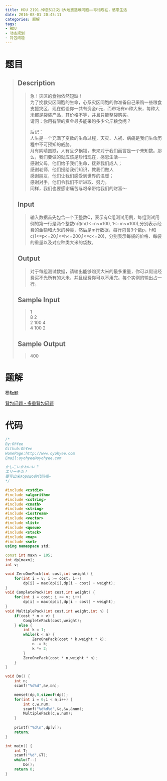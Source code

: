 ```yaml
---
title: HDU 2191.悼念512汶川大地震遇难同胞——珍惜现在，感恩生活
date: 2016-08-01 20:45:11
categories: 题解
tags:
- HDU
- 动态规划
- 背包问题
---
```

# 题目
> 
> ## Description  
>> 急！灾区的食物依然短缺！   
>> 为了挽救灾区同胞的生命，心系灾区同胞的你准备自己采购一些粮食支援灾区，现在假设你一共有资金n元，而市场有m种大米，每种大米都是袋装产品，其价格不等，并且只能整袋购买。   
>> 请问：你用有限的资金最多能采购多少公斤粮食呢？   
>>   
>> 后记：   
>> 人生是一个充满了变数的生命过程，天灾、人祸、病痛是我们生命历程中不可预知的威胁。   
>> 月有阴晴圆缺，人有旦夕祸福，未来对于我们而言是一个未知数。那么，我们要做的就应该是珍惜现在，感恩生活——   
>> 感谢父母，他们给予我们生命，抚养我们成人；   
>> 感谢老师，他们授给我们知识，教我们做人   
>> 感谢朋友，他们让我们感受到世界的温暖；   
>> 感谢对手，他们令我们不断进取、努力。   
>> 同样，我们也要感谢痛苦与艰辛带给我们的财富～   
>>   
>>   
>>   
>> <!--more-->  
> 
> ## Input  
>> 输入数据首先包含一个正整数C，表示有C组测试用例，每组测试用例的第一行是两个整数n和m(1<=n<=100, 1<=m<=100),分别表示经费的金额和大米的种类，然后是m行数据，每行包含3个数p，h和c(1<=p<=20,1<=h<=200,1<=c<=20)，分别表示每袋的价格、每袋的重量以及对应种类大米的袋数。  
> 
> ## Output  
>> 对于每组测试数据，请输出能够购买大米的最多重量，你可以假设经费买不光所有的大米，并且经费你可以不用完。每个实例的输出占一行。  
> 
> ## Sample Input  
>> 1  
>> 8 2  
>> 2 100 4  
>> 4 100 2  
> 
> ## Sample Output  
>> 400  


# 题解
模板题  

[背包问题 - 多重背包问题](/post/Algorithm/Package_Problem.html#多重背包问题)  

# 代码
```cpp 悼念512汶川大地震遇难同胞——珍惜现在，感恩生活 https://github.com/OhYee/ACM.github.io/blob/master\HDU\2191.悼念512汶川大地震遇难同胞——珍惜现在,感恩生活.cpp 代码备份
/*
By:OhYee
Github:OhYee
HomePage:http://www.oyohyee.com
Email:oyohyee@oyohyee.com

かしこいかわいい？
エリーチカ！
要写出来Хорошо的代码哦~
*/

#include <cstdio>
#include <algorithm>
#include <cstring>
#include <cmath>
#include <string>
#include <iostream>
#include <vector>
#include <list>
#include <queue>
#include <stack>
#include <map>
#include <set>
using namespace std;

const int maxn = 105;
int dp[maxn];
int v;

void ZeroOnePack(int cost,int weight) {
	for(int i = v; i >= cost; i--)
		dp[i] = max(dp[i],dp[i - cost] + weight);
}
void CompletePack(int cost,int weight) {
	for(int i = cost; i <= v; i++)
		dp[i] = max(dp[i],dp[i - cost] + weight);
}
void MultiplePack(int cost,int weight,int n) {
	if(cost * n > v) {
		CompletePack(cost,weight);
	} else {
		int k = 1;
		while(k < n) {
			ZeroOnePack(cost * k,weight * k);
			n -= k;
			k *= 2;
		}
		ZeroOnePack(cost * n,weight * n);
	}
}

void Do() {
	int n;
	scanf("%d%d",&v,&n);

	memset(dp,0,sizeof(dp));
	for(int i = 0;i < n;i++) {
		int c,w,num;
		scanf("%d%d%d",&c,&w,&num);
		MultiplePack(c,w,num);
	}
	
	printf("%d\n",dp[v]);
	return;
}

int main() {
	int T;
	scanf("%d",&T);
	while(T--)
		Do();
	return 0;
}
```